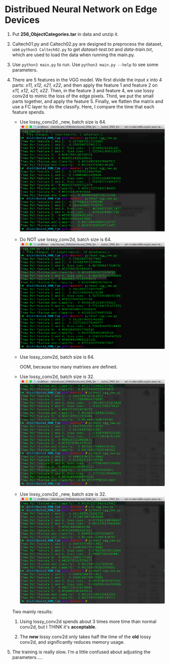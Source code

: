 # Distribued Neural Network on Edge Devices

1. Put **256_ObjectCategories.tar** in data and unzip it.

2. Caltech01.py and Caltech02.py are designed to preprocess the dataset, use ```python3 Caltech02.py``` to get *dataset-test.txt* and *data-train.txt*, which are used to load the data when running the main.py.

3. Use ```python3 main.py``` to run. Use ```python3 main.py --help``` to see some parameters.

4. There are 5 features in the VGG model. We first divide the input *x* into 4 parts: *x11, x12, x21, x22*, and then apply the feature 1 and feature 2 on *x11, x12, x21, x22*. Then, in the feature 3 and feature 4, we use lossy conv2d to mimic the loss of the edge pixels. Third, we put the small parts together, and apply the feature 5. Finally, we flatten the matrix and use a FC layer to do the classify. Here, I compare the time that each feature spends.
	
	+ Use lossy_conv2d _new, batch size is 64.
	![](results/layer_time/new_lossy_conv.png)
	
	+ Do NOT use lossy_conv2d, batch size is 64.
	![](results/layer_time/no_lossy_conv.png)
	
	+ Use lossy_conv2d, batch size is 64.
	
		OOM, because too many matrixes are defined.
		
	+ Use lossy_conv2d, batch size is 32.
	![](results/layer_time/old_lossy_conv_32.png)
	
	+ Use lossy_conv2d _new, batch size is 32.
	![](results/layer_time/new_lossy_conv_32.png)
	
	
	Two mainly results:
	
	1. Using lossy_conv2d spends about 3 times more time than normal conv2d, but I THINK it's **acceptable**.
	
	2. The **new** lossy conv2d only takes half the time of the **old** lossy conv2d, and significantly reduces memory usage.

5. The training is really slow. I'm a little confused about adjusting the parameters.....
	
	
